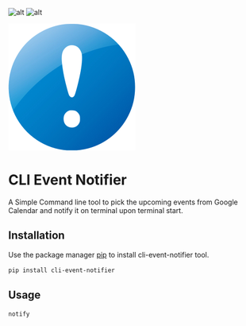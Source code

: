 
![alt](https://img.shields.io/github/license/rahulrajpl/CLI-event-notifier) ![alt](https://img.shields.io/twitter/url?style=social&url=https%3A%2F%2Fgithub.com%2Frahulrajpl%2FCLI-event-notifier)

![alt](logo.png) 
# CLI Event Notifier 

A Simple Command line tool to pick the upcoming events from Google Calendar and notify it on terminal upon terminal start.

## Installation

Use the package manager [pip](https://pip.pypa.io/en/stable/) to install cli-event-notifier tool.

```bash
pip install cli-event-notifier
```

## Usage

```python
notify
```
